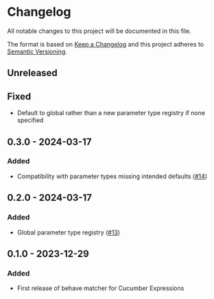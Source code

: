 # Changelog

All notable changes to this project will be documented in this file.

The format is based on [Keep a Changelog](http://keepachangelog.com/)
and this project adheres to [Semantic Versioning](http://semver.org/).

## Unreleased

## Fixed

- Default to global rather than a new parameter type registry if none specified

## 0.3.0 - 2024-03-17

### Added

- Compatibility with parameter types missing intended defaults ([#14](https://github.com/kieran-ryan/behave-cucumber-matcher/pull/14))

## 0.2.0 - 2024-03-17

### Added

- Global parameter type registry ([#13](https://github.com/kieran-ryan/behave-cucumber-matcher/pull/13))

## 0.1.0 - 2023-12-29

### Added

- First release of behave matcher for Cucumber Expressions

